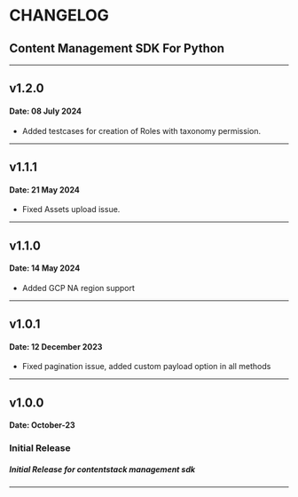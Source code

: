 # CHANGELOG

## Content Management SDK For Python
---

## v1.2.0

#### Date:  08 July 2024

- Added testcases for creation of Roles with taxonomy permission.
---

## v1.1.1

#### Date: 21 May 2024

- Fixed Assets upload issue.
---

## v1.1.0

#### Date: 14 May 2024

- Added GCP NA region support
---

## v1.0.1

#### Date: 12 December 2023

- Fixed pagination issue, added custom payload option in all methods 
---

## v1.0.0

#### Date: October-23

### Initial Release

##### Initial Release for contentstack management sdk

---
